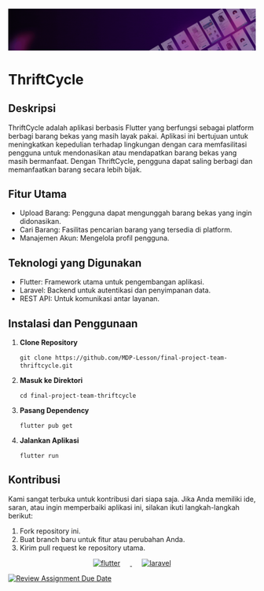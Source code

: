 
![logo](https://github.com/wahyudialfrqn/wahyudialfrqn/blob/main/bannerThriftCycle.gif)
<div>
  <h1>ThriftCycle</h1>
  <h2>Deskripsi</h2>
  <p>
    ThriftCycle adalah aplikasi berbasis Flutter yang berfungsi sebagai platform berbagi barang bekas yang masih layak pakai. 
    Aplikasi ini bertujuan untuk meningkatkan kepedulian terhadap lingkungan dengan cara memfasilitasi pengguna untuk mendonasikan 
    atau mendapatkan barang bekas yang masih bermanfaat. Dengan ThriftCycle, pengguna dapat saling berbagi dan memanfaatkan barang secara lebih bijak.
  </p>
  
  <h2>Fitur Utama</h2>
  <ul>
    <li>Upload Barang: Pengguna dapat mengunggah barang bekas yang ingin didonasikan.</li>
    <li>Cari Barang: Fasilitas pencarian barang yang tersedia di platform.</li>
    <li>Manajemen Akun: Mengelola profil pengguna.</li>
  </ul>
  
  <h2>Teknologi yang Digunakan</h2>
  <ul>
    <li>Flutter: Framework utama untuk pengembangan aplikasi.</li>
    <li>Laravel: Backend untuk autentikasi dan penyimpanan data.</li>
    <li>REST API: Untuk komunikasi antar layanan.</li>
  </ul>
  
  <h2>Instalasi dan Penggunaan</h2>
  <ol>
    <li><strong>Clone Repository</strong>
      <pre><code>git clone https://github.com/MDP-Lesson/final-project-team-thriftcycle.git</code></pre>
    </li>
    <li><strong>Masuk ke Direktori</strong>
      <pre><code>cd final-project-team-thriftcycle</code></pre>
    </li>
    <li><strong>Pasang Dependency</strong>
      <pre><code>flutter pub get</code></pre>
    </li>
    <li><strong>Jalankan Aplikasi</strong>
      <pre><code>flutter run</code></pre>
    </li>
  </ol>
  
  <h2>Kontribusi</h2>
  <p>
    Kami sangat terbuka untuk kontribusi dari siapa saja. Jika Anda memiliki ide, saran, atau ingin memperbaiki aplikasi ini, 
    silakan ikuti langkah-langkah berikut:
  </p>
  <ol>
    <li>Fork repository ini.</li>
    <li>Buat branch baru untuk fitur atau perubahan Anda.</li>
    <li>Kirim pull request ke repository utama.</li>
  </ol>
</div>
<p align="center">
  <a href="https://flutter.dev" target="_blank" rel="noreferrer">
    <img src="https://www.vectorlogo.zone/logos/flutterio/flutterio-icon.svg" alt="flutter" width="40" height="40" style="margin-right: 20px;"/>
  </a>
  <a href="https://laravel.com" target="_blank" rel="noreferrer">
    <img src="https://logospng.org/download/laravel/logo-laravel-icon-1024.png" alt="laravel" width="40" height="40" style="margin-left: 20px;"/>
  </a>
</p>

[![Review Assignment Due Date](https://classroom.github.com/assets/deadline-readme-button-22041afd0340ce965d47ae6ef1cefeee28c7c493a6346c4f15d667ab976d596c.svg)](https://classroom.github.com/a/TJito43n)


